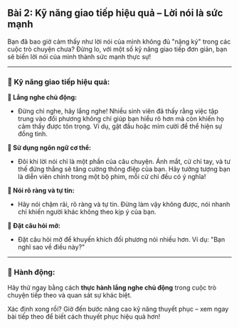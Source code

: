 ## Bài 2: Kỹ năng giao tiếp hiệu quả – Lời nói là sức mạnh  

Bạn đã bao giờ cảm thấy như lời nói của mình không đủ "nặng ký" trong các cuộc trò chuyện chưa? Đừng lo, với một số kỹ năng giao tiếp đơn giản, bạn sẽ biến lời nói của mình thành sức mạnh thực sự!

---

### 📌 Kỹ năng giao tiếp hiệu quả:

**🔹 Lắng nghe chủ động:**
- Đừng chỉ nghe, hãy lắng nghe! Nhiều sinh viên đã thấy rằng việc tập trung vào đối phương không chỉ giúp bạn hiểu rõ hơn mà còn khiến họ cảm thấy được tôn trọng. Ví dụ, gật đầu hoặc mỉm cười để thể hiện sự đồng tình.

**🔹 Sử dụng ngôn ngữ cơ thể:**
- Đôi khi lời nói chỉ là một phần của câu chuyện. Ánh mắt, cử chỉ tay, và tư thế đứng thẳng sẽ tăng cường thông điệp của bạn. Hãy tưởng tượng bạn là diễn viên chính trong một bộ phim, mỗi cử chỉ đều có ý nghĩa!

**🔹 Nói rõ ràng và tự tin:**
- Hãy nói chậm rãi, rõ ràng và tự tin. Đừng làm vậy không được, nói nhanh chỉ khiến người khác không theo kịp ý của bạn. 

**🔹 Đặt câu hỏi mở:**
- Đặt câu hỏi mở để khuyến khích đối phương nói nhiều hơn. Ví dụ: "Bạn nghĩ sao về điều này?"

---

### 🚀 Hành động:

Hãy thử ngay bằng cách **thực hành lắng nghe chủ động** trong cuộc trò chuyện tiếp theo và quan sát sự khác biệt.

Xác định xong rồi? Giờ đến bước nâng cao kỹ năng thuyết phục – xem ngay bài tiếp theo để biết cách thuyết phục hiệu quả hơn!